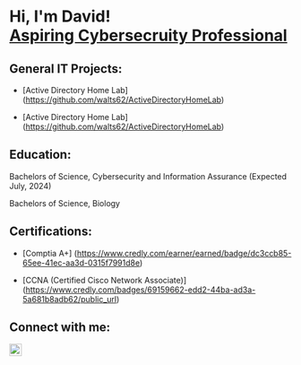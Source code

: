 <h1>Hi, I'm David! <br/><a href="https://www.linkedin.com/in/david-m01/">Aspiring Cybersecruity Professional</a></h1>

<h2>General IT Projects:</h2>

  - [Active Directory Home Lab] (https://github.com/walts62/ActiveDirectoryHomeLab)

  - [Active Directory Home Lab] (https://github.com/walts62/ActiveDirectoryHomeLab)

<h2> Education:</h2>

Bachelors of Science, Cybersecurity and Information Assurance (Expected July, 2024)

Bachelors of Science, Biology

<h2>Certifications:</h2>

  - [Comptia A+] (https://www.credly.com/earner/earned/badge/dc3ccb85-65ee-41ec-aa3d-0315f7991d8e)
  
  - [CCNA (Certified Cisco Network Associate)] (https://www.credly.com/badges/69159662-edd2-44ba-ad3a-5a681b8adb62/public_url)

<h2> Connect with me:</h2>

[<img align="left" alt="JoshMadakor | LinkedIn" width="22px" src="https://cdn.jsdelivr.net/npm/simple-icons@v3/icons/linkedin.svg" />][linkedin]

[linkedin]: https://www.linkedin.com/in/david-m01/
